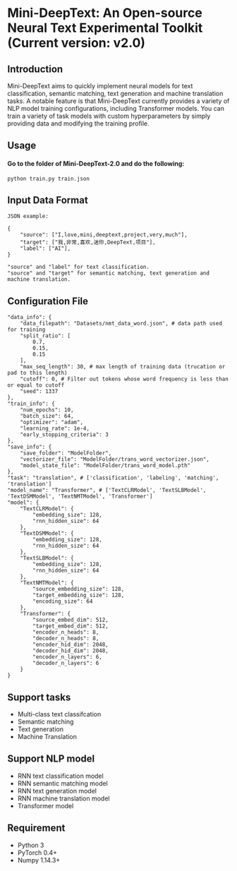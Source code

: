 # Mini-DeepText: An Open-source Neural Text Experimental Toolkit (Current version: v2.0)

## Introduction

Mini-DeepText aims to quickly implement neural models for text classification, semantic matching, text generation and machine translation tasks. A notable feature is that Mini-DeepText currently provides a variety of NLP model training configurations, including Transformer models. You can train a variety of task models with custom hyperparameters by simply providing data and modifying the training profile.

## Usage

#### Go to the folder of Mini-DeepText-2.0 and do the following:
    python train.py train.json

## Input Data Format

    JSON example:

    {
        "source": ["I,love,mini,deeptext,project,very,much"],
        "target": ["我,非常,喜欢,迷你,DeepText,项目"],
        "label": ["AI"],
    }

    "source" and "label" for text classification.
    "source" and "target" for semantic matching, text generation and machine translation.
    
## Configuration File

    "data_info": {
        "data_filepath": "Datasets/nmt_data_word.json", # data path used for training
        "split_ratio": [
            0.7,
            0.15,
            0.15
        ],
        "max_seq_length": 30, # max length of training data (trucation or pad to this length)
        "cutoff": 0, # Filter out tokens whose word frequency is less than or equal to cutoff
        "seed": 1337
    },
    "train_info": {
        "num_epochs": 10,
        "batch_size": 64,
        "optimizer": "adam",
        "learning_rate": 1e-4,
        "early_stopping_criteria": 3
    },
    "save_info": {
        "save_folder": "ModelFolder",
        "vectorizer_file": "ModelFolder/trans_word_vectorizer.json",
        "model_state_file": "ModelFolder/trans_word_model.pth"
    },
    "task": "translation", # ['classification', 'labeling', 'matching', 'translation']
    "model_name": "Transformer", # ['TextCLRModel', 'TextSLBModel', 'TextDSMModel', 'TextNMTModel', 'Transformer']
    "model": {
        "TextCLRModel": {
            "embedding_size": 128,
            "rnn_hidden_size": 64
        },
        "TextDSMModel": {
            "embedding_size": 128,
            "rnn_hidden_size": 64
        },
        "TextSLBModel": {
            "embedding_size": 128,
            "rnn_hidden_size": 64
        },
        "TextNMTModel": {
            "source_embedding_size": 128,
            "target_embedding_size": 128,
            "encoding_size": 64
        },
        "Transformer": {
            "source_embed_dim": 512,
            "target_embed_dim": 512,
            "encoder_n_heads": 8,
            "decoder_n_heads": 8,
            "encoder_hid_dim": 2048,
            "decoder_hid_dim": 2048,
            "encoder_n_layers": 6,
            "decoder_n_layers": 6
        }
    }

## Support tasks

* Multi-class text classifcation
* Semantic matching
* Text generation
* Machine Translation

## Support NLP model
* RNN text classification model
* RNN semantic matching model
* RNN text generation model
* RNN machine translation model
* Transformer model

## Requirement
* Python 3
* PyTorch 0.4+
* Numpy 1.14.3+
